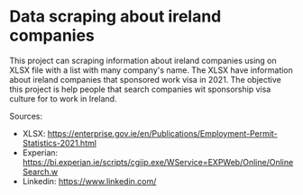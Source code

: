 # Data scraping about ireland companies

This project can scraping information about ireland companies using on XLSX file with a list with many company's name. The XLSX have information about ireland companies that sponsored work visa in 2021. The objective this project is help people that search companies wit sponsorship visa culture for to work in Ireland.

Sources: 
- XLSX: https://enterprise.gov.ie/en/Publications/Employment-Permit-Statistics-2021.html
- Experian: https://bi.experian.ie/scripts/cgiip.exe/WService=EXPWeb/Online/OnlineSearch.w
- Linkedin: https://www.linkedin.com/
